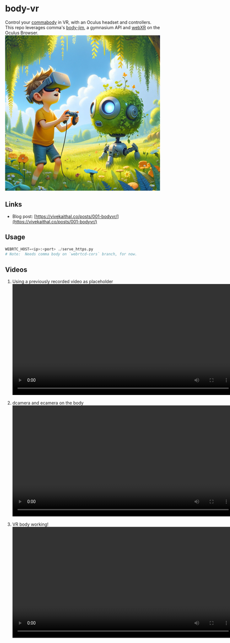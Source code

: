 # body-vr

Control your [commabody](https://www.comma.ai/shop/body) in VR, with an Oculus headset and controllers. This repo leverages comma's [body-jim](https://github.com/commaai/body-jim), a gymnasium API and [webXR](https://immersiveweb.dev/) on the Oculus Browser.
![Control commabody via Oculus, in VR](./static/display.webp)

## Links
- Blog post: [https://vivekaithal.co/posts/001-bodyvr/](https://vivekaithal.co/posts/001-bodyvr/)


## Usage
```python
WEBRTC_HOST=<ip>:<port> ./serve_https.py
# Note:  Needs comma body on `webrtcd-cors` branch, for now.
```
## Videos

1. Using a previously recorded video as placeholder
<video src='./static/development.mp4' width=720/></video>


2. dcamera and ecamera on the body
<video src='./static/bodycams.mp4' width=720/></video>


3. VR body working!
<video src='./static/vrcams.mp4' width=720/></video>
